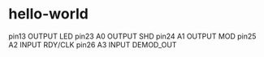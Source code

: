 # hello-world

  pin13  OUTPUT LED
  pin23 A0 OUTPUT  SHD
  pin24 A1 OUTPUT  MOD
  pin25 A2 INPUT RDY/CLK
  pin26 A3 INPUT DEMOD_OUT
